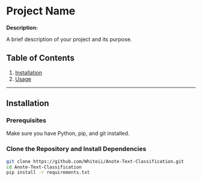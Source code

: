 # Project Name

**Description:**

A brief description of your project and its purpose.

## Table of Contents

1. [Installation](#installation)
2. [Usage](#usage)

---

## Installation

### Prerequisites

Make sure you have Python, pip, and git installed.

### Clone the Repository and Install Dependencies

```bash
git clone https://github.com/Whiteii/Anote-Text-Classification.git
cd Anote-Text-Classification
pip install -r requirements.txt


